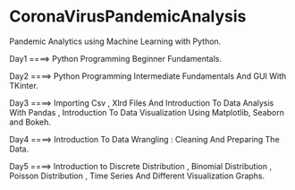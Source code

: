 # CoronaVirusPandemicAnalysis
Pandemic Analytics using Machine Learning with Python.

Day1 ====> Python Programming Beginner Fundamentals.

Day2 ====> Python Programming Intermediate Fundamentals And GUI With TKinter.

Day3 ====> Importing Csv , Xlrd Files And Introduction To Data Analysis With Pandas , Introduction To Data Visualization Using Matplotlib, Seaborn and Bokeh.

Day4 ====> Introduction To Data Wrangling : Cleaning And Preparing The Data.

Day5 ====> Introduction to Discrete Distribution , Binomial Distribution , Poisson Distribution , Time Series And Different Visualization Graphs.
